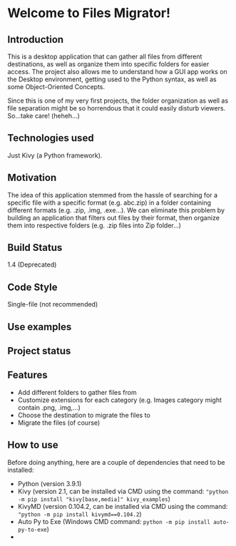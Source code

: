 # Welcome to Files Migrator!

## Introduction
This is a desktop application that can gather all files from different destinations, 
as well as organize them into specific folders for easier access. The project also 
allows me to understand how a GUI app works on the Desktop environment, getting used to 
the Python syntax, as well as some Object-Oriented Concepts. 

Since this is one of my very first projects, the folder
organization as well as file separation might be so horrendous 
that it could easily disturb viewers. 
So...take care! (heheh...)

## Technologies used
Just Kivy (a Python framework).

## Motivation
The idea of this application stemmed from the hassle of searching for a specific file with a specific format (e.g. abc.zip) in a folder containing different formats (e.g. .zip, .img, .exe...). We can eliminate this problem by building an application that filters out files by their format, then organize them into respective folders (e.g. .zip files into Zip folder...)

## Build Status
1.4 (Deprecated)

## Code Style
Single-file (not recommended)

## Use examples

## Project status

## Features
- Add different folders to gather files from
- Customize extensions for each category (e.g. Images category might contain .png, .img,...)
- Choose the destination to migrate the files to
- Migrate the files (of course)

## How to use
Before doing anything, here are a couple of dependencies that need to be installed:
- Python (version 3.9.1)
- Kivy (version 2.1, can be installed via CMD using the command: `"python -m pip install "kivy[base,media]" kivy_examples`)
- KivyMD (version 0.104.2, can be installed via CMD using the command: `"python -m pip install kivymd==0.104.2`)
- Auto Py to Exe (Windows CMD command: `python -m pip install auto-py-to-exe`)
- 

